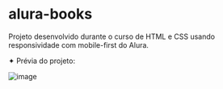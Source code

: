 # alura-books
Projeto desenvolvido durante o curso de HTML e CSS usando responsividade com mobile-first do Alura.

✦ Prévia do projeto: 

![image](https://github.com/jaquelinereiz/alura-books/assets/91039376/30a3b69a-1c12-459e-b051-956c2e92426e)

